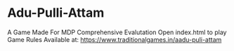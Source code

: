 # Adu-Pulli-Attam
A Game Made For MDP Comprehensive Evalutation
Open index.html to play
Game Rules Available at: https://www.traditionalgames.in/aadu-puli-attam

